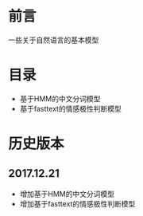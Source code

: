 # 前言
一些关于自然语言的基本模型

# 目录
* 基于HMM的中文分词模型
* 基于fasttext的情感极性判断模型

# 历史版本
## 2017.12.21
* 增加基于HMM的中文分词模型
* 增加基于fasttext的情感极性判断模型

